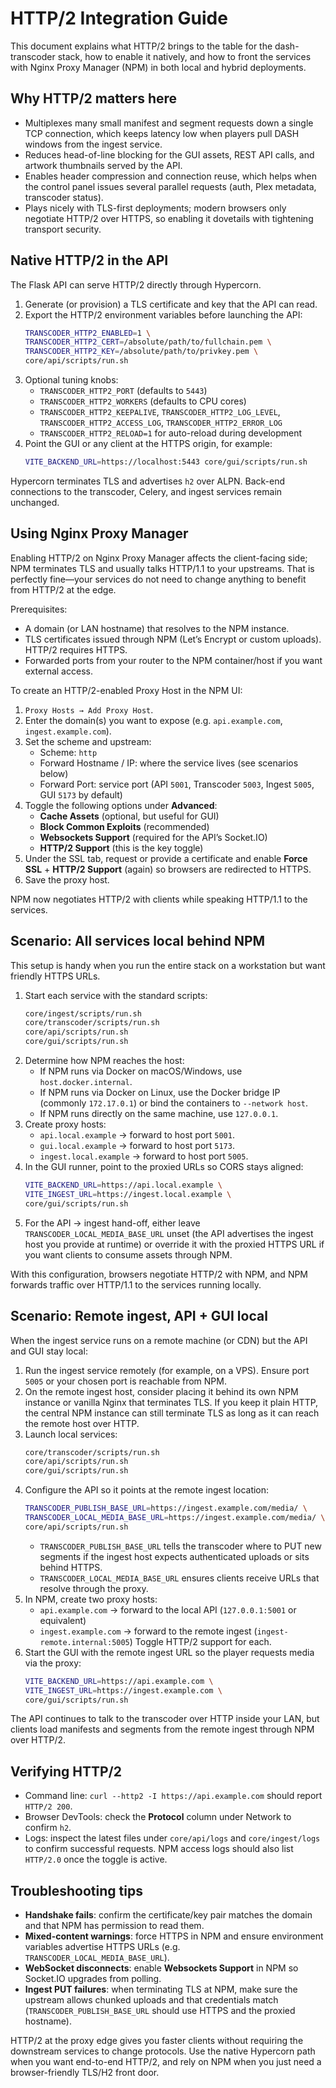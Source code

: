 # HTTP/2 Integration Guide

This document explains what HTTP/2 brings to the table for the dash-transcoder stack, how to enable it natively, and how to front the services with Nginx Proxy Manager (NPM) in both local and hybrid deployments.

## Why HTTP/2 matters here

- Multiplexes many small manifest and segment requests down a single TCP connection, which keeps latency low when players pull DASH windows from the ingest service.
- Reduces head-of-line blocking for the GUI assets, REST API calls, and artwork thumbnails served by the API.
- Enables header compression and connection reuse, which helps when the control panel issues several parallel requests (auth, Plex metadata, transcoder status).
- Plays nicely with TLS-first deployments; modern browsers only negotiate HTTP/2 over HTTPS, so enabling it dovetails with tightening transport security.

## Native HTTP/2 in the API

The Flask API can serve HTTP/2 directly through Hypercorn.

1. Generate (or provision) a TLS certificate and key that the API can read.
2. Export the HTTP/2 environment variables before launching the API:
   ```bash
   TRANSCODER_HTTP2_ENABLED=1 \
   TRANSCODER_HTTP2_CERT=/absolute/path/to/fullchain.pem \
   TRANSCODER_HTTP2_KEY=/absolute/path/to/privkey.pem \
   core/api/scripts/run.sh
   ```
3. Optional tuning knobs:
   - `TRANSCODER_HTTP2_PORT` (defaults to `5443`)
   - `TRANSCODER_HTTP2_WORKERS` (defaults to CPU cores)
   - `TRANSCODER_HTTP2_KEEPALIVE`, `TRANSCODER_HTTP2_LOG_LEVEL`, `TRANSCODER_HTTP2_ACCESS_LOG`, `TRANSCODER_HTTP2_ERROR_LOG`
   - `TRANSCODER_HTTP2_RELOAD=1` for auto-reload during development
4. Point the GUI or any client at the HTTPS origin, for example:
   ```bash
   VITE_BACKEND_URL=https://localhost:5443 core/gui/scripts/run.sh
   ```

Hypercorn terminates TLS and advertises `h2` over ALPN. Back-end connections to the transcoder, Celery, and ingest services remain unchanged.

## Using Nginx Proxy Manager

Enabling HTTP/2 on Nginx Proxy Manager affects the client-facing side; NPM terminates TLS and usually talks HTTP/1.1 to your upstreams. That is perfectly fine—your services do not need to change anything to benefit from HTTP/2 at the edge.

Prerequisites:

- A domain (or LAN hostname) that resolves to the NPM instance.
- TLS certificates issued through NPM (Let’s Encrypt or custom uploads). HTTP/2 requires HTTPS.
- Forwarded ports from your router to the NPM container/host if you want external access.

To create an HTTP/2-enabled Proxy Host in the NPM UI:

1. `Proxy Hosts → Add Proxy Host`.
2. Enter the domain(s) you want to expose (e.g. `api.example.com`, `ingest.example.com`).
3. Set the scheme and upstream:
   - Scheme: `http`
   - Forward Hostname / IP: where the service lives (see scenarios below)
   - Forward Port: service port (API `5001`, Transcoder `5003`, Ingest `5005`, GUI `5173` by default)
4. Toggle the following options under **Advanced**:
   - **Cache Assets** (optional, but useful for GUI)
   - **Block Common Exploits** (recommended)
   - **Websockets Support** (required for the API’s Socket.IO)
   - **HTTP/2 Support** (this is the key toggle)
5. Under the SSL tab, request or provide a certificate and enable **Force SSL** + **HTTP/2 Support** (again) so browsers are redirected to HTTPS.
6. Save the proxy host.

NPM now negotiates HTTP/2 with clients while speaking HTTP/1.1 to the services.

## Scenario: All services local behind NPM

This setup is handy when you run the entire stack on a workstation but want friendly HTTPS URLs.

1. Start each service with the standard scripts:
   ```bash
   core/ingest/scripts/run.sh
   core/transcoder/scripts/run.sh
   core/api/scripts/run.sh
   core/gui/scripts/run.sh
   ```
2. Determine how NPM reaches the host:
   - If NPM runs via Docker on macOS/Windows, use `host.docker.internal`.
   - If NPM runs via Docker on Linux, use the Docker bridge IP (commonly `172.17.0.1`) or bind the containers to `--network host`.
   - If NPM runs directly on the same machine, use `127.0.0.1`.
3. Create proxy hosts:
   - `api.local.example` → forward to host port `5001`.
   - `gui.local.example` → forward to host port `5173`.
   - `ingest.local.example` → forward to host port `5005`.
4. In the GUI runner, point to the proxied URLs so CORS stays aligned:
   ```bash
   VITE_BACKEND_URL=https://api.local.example \
   VITE_INGEST_URL=https://ingest.local.example \
   core/gui/scripts/run.sh
   ```
5. For the API → ingest hand-off, either leave `TRANSCODER_LOCAL_MEDIA_BASE_URL` unset (the API advertises the ingest host you provide at runtime) or override it with the proxied HTTPS URL if you want clients to consume assets through NPM.

With this configuration, browsers negotiate HTTP/2 with NPM, and NPM forwards traffic over HTTP/1.1 to the services running locally.

## Scenario: Remote ingest, API + GUI local

When the ingest service runs on a remote machine (or CDN) but the API and GUI stay local:

1. Run the ingest service remotely (for example, on a VPS). Ensure port `5005` or your chosen port is reachable from NPM.
2. On the remote ingest host, consider placing it behind its own NPM instance or vanilla Nginx that terminates TLS. If you keep it plain HTTP, the central NPM instance can still terminate TLS as long as it can reach the remote host over HTTP.
3. Launch local services:
   ```bash
   core/transcoder/scripts/run.sh
   core/api/scripts/run.sh
   core/gui/scripts/run.sh
   ```
4. Configure the API so it points at the remote ingest location:
   ```bash
   TRANSCODER_PUBLISH_BASE_URL=https://ingest.example.com/media/ \
   TRANSCODER_LOCAL_MEDIA_BASE_URL=https://ingest.example.com/media/ \
   core/api/scripts/run.sh
   ```
   - `TRANSCODER_PUBLISH_BASE_URL` tells the transcoder where to PUT new segments if the ingest host expects authenticated uploads or sits behind HTTPS.
   - `TRANSCODER_LOCAL_MEDIA_BASE_URL` ensures clients receive URLs that resolve through the proxy.
5. In NPM, create two proxy hosts:
   - `api.example.com` → forward to the local API (`127.0.0.1:5001` or equivalent)
   - `ingest.example.com` → forward to the remote ingest (`ingest-remote.internal:5005`)
   Toggle HTTP/2 support for each.
6. Start the GUI with the remote ingest URL so the player requests media via the proxy:
   ```bash
   VITE_BACKEND_URL=https://api.example.com \
   VITE_INGEST_URL=https://ingest.example.com \
   core/gui/scripts/run.sh
   ```

The API continues to talk to the transcoder over HTTP inside your LAN, but clients load manifests and segments from the remote ingest through NPM over HTTP/2.

## Verifying HTTP/2

- Command line: `curl --http2 -I https://api.example.com` should report `HTTP/2 200`.
- Browser DevTools: check the **Protocol** column under Network to confirm `h2`.
- Logs: inspect the latest files under `core/api/logs` and `core/ingest/logs` to confirm successful requests. NPM access logs should also list `HTTP/2.0` once the toggle is active.

## Troubleshooting tips

- **Handshake fails**: confirm the certificate/key pair matches the domain and that NPM has permission to read them.
- **Mixed-content warnings**: force HTTPS in NPM and ensure environment variables advertise HTTPS URLs (e.g. `TRANSCODER_LOCAL_MEDIA_BASE_URL`).
- **WebSocket disconnects**: enable **Websockets Support** in NPM so Socket.IO upgrades from polling.
- **Ingest PUT failures**: when terminating TLS at NPM, make sure the upstream allows chunked uploads and that credentials match (`TRANSCODER_PUBLISH_BASE_URL` should use HTTPS and the proxied hostname).

HTTP/2 at the proxy edge gives you faster clients without requiring the downstream services to change protocols. Use the native Hypercorn path when you want end-to-end HTTP/2, and rely on NPM when you just need a browser-friendly TLS/H2 front door.
